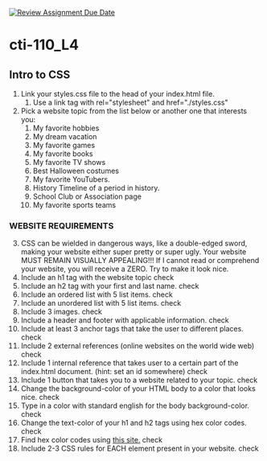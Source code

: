 [![Review Assignment Due Date](https://classroom.github.com/assets/deadline-readme-button-22041afd0340ce965d47ae6ef1cefeee28c7c493a6346c4f15d667ab976d596c.svg)](https://classroom.github.com/a/_Fju4dd-)
# cti-110_L4
## Intro to CSS

1. Link your styles.css file to the head of your index.html file.
   1. Use a link tag with rel="stylesheet" and href="./styles.css"
2. Pick a website topic from the list below or another one that interests you:
   1. My favorite hobbies
   2. My dream vacation
   3. My favorite games
   4. My favorite books
   5. My favorite TV shows
   6. Best Halloween costumes
   7. My favorite YouTubers. 
   8. History Timeline of a period in history.
   9. School Club or Association page
   10. My favorite sports teams

### WEBSITE REQUIREMENTS   
   
3. CSS can be wielded in dangerous ways, like a double-edged sword, making your website either super pretty or super ugly. Your website MUST REMAIN VISUALLY APPEALING!!! If I cannot read or comprehend your website, you will receive a ZERO. Try to make it look nice. 
4. Include an h1 tag with the website topic check
5. Include an h2 tag with your first and last name. check
6. Include an ordered list with 5 list items. check
7. Include an unordered list with 5 list items. check
8. Include 3 images. check
9. Include a header and footer with applicable information. check
10. Include at least 3 anchor tags that take the user to different places. check
   1.  Include 2 external references (online websites on the world wide web) check
   2.  Include 1 internal reference that takes user to a certain part of the index.html document. (hint: set an id somewhere) check
11. Include 1 button that takes you to a website related to your topic. check
12. Change the background-color of your HTML body to a color that looks nice. check
   1. Type in a color with standard english for the body background-color. check
13. Change the text-color of your h1 and h2 tags using hex color codes. check
   1. Find hex color codes using <a href="https://htmlcolorcodes.com/">this site.</a> check
14. Include 2-3 CSS rules for EACH element present in your website. check